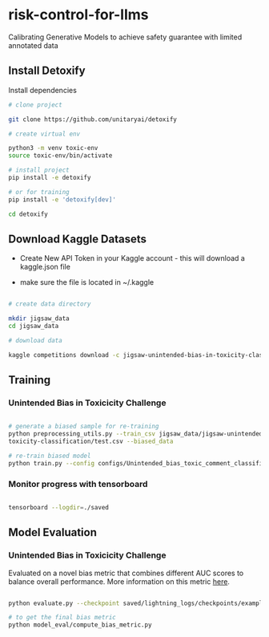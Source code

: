 # risk-control-for-llms
Calibrating Generative Models to achieve safety guarantee with limited annotated data

## Install Detoxify

Install dependencies
```bash
# clone project

git clone https://github.com/unitaryai/detoxify

# create virtual env

python3 -m venv toxic-env
source toxic-env/bin/activate

# install project
pip install -e detoxify

# or for training
pip install -e 'detoxify[dev]'

cd detoxify

 ```

## Download Kaggle Datasets

 - Create New API Token in your Kaggle account - this will download a kaggle.json file

 - make sure the file is located in ~/.kaggle

 ```bash

# create data directory

mkdir jigsaw_data
cd jigsaw_data

# download data

kaggle competitions download -c jigsaw-unintended-bias-in-toxicity-classification

```
## Training
 ### Unintended Bias in Toxicicity Challenge

```bash

# generate a biased sample for re-training
python preprocessing_utils.py --train_csv jigsaw_data/jigsaw-unintended-bias-in-toxicity-classification/train.csv --test_csv jigsaw_data/jigsaw-unintended-bias-in-
toxicity-classification/test.csv --biased_data

# re-train biased model
python train.py --config configs/Unintended_bias_toxic_comment_classification_RoBERTa_combined.json

```

### Monitor progress with tensorboard

 ```bash

tensorboard --logdir=./saved

```
## Model Evaluation

### Unintended Bias in Toxicicity Challenge

Evaluated on a novel bias metric that combines different AUC scores to balance overall performance. More information on this metric [here](https://www.kaggle.com/c/jigsaw-unintended-bias-in-toxicity-classification/overview/evaluation).

```bash

python evaluate.py --checkpoint saved/lightning_logs/checkpoints/example_checkpoint.pth --test_csv test.csv

# to get the final bias metric
python model_eval/compute_bias_metric.py

```
